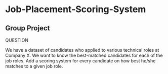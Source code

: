 # Job-Placement-Scoring-System
## Group Project

QUESTION

We have a dataset of candidates who applied to various technical roles at Company X. We want to know the best-matched candidates for each of the job roles. Add a scoring system for every candidate on how best he/she matches to a given job role.
